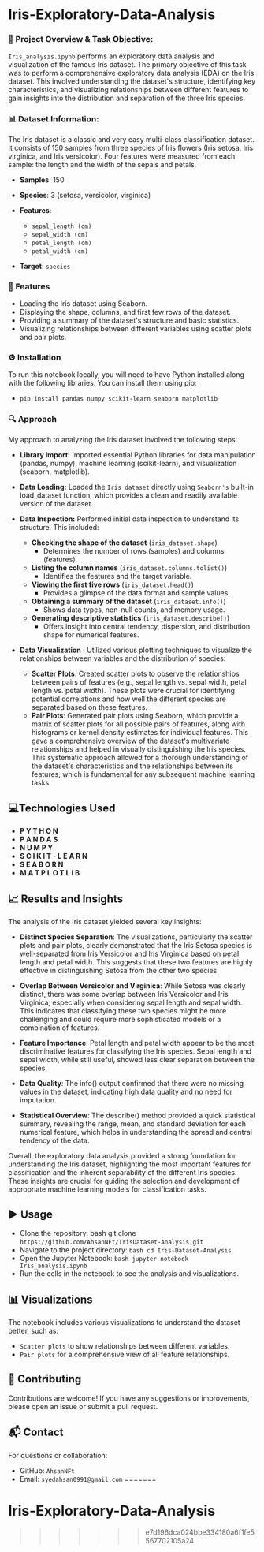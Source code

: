 
# Iris-Exploratory-Data-Analysis

### 📌 Project Overview & Task Objective:
`Iris_analysis.ipynb` performs an exploratory data analysis and visualization of the famous Iris dataset. The primary objective of this task was to 
perform a comprehensive exploratory data analysis (EDA) on the Iris dataset. This involved understanding the dataset's structure, identifying key
characteristics, and visualizing relationships between different features to gain insights into the distribution and separation of the three Iris species.

### 📊 Dataset Information:
The Iris dataset is a classic and very easy multi-class classification dataset. It consists of
150 samples from three species of Iris flowers (Iris setosa, Iris virginica, and Iris
versicolor). Four features were measured from each sample: the length and the width of
the sepals and petals.
 - **Samples**: 150
 - **Species**: 3 (setosa, versicolor, virginica)
 - **Features**:
    - `sepal_length (cm)`
    - `sepal_width (cm)`
    - `petal_length (cm)`
    - `petal_width (cm)`
  
 - **Target**: `species`
 
### 🧩 Features
 - Loading the Iris dataset using Seaborn.
 - Displaying the shape, columns, and first few rows of the dataset.
 - Providing a summary of the dataset's structure and basic statistics.
 - Visualizing relationships between different variables using scatter plots and pair plots.

### ⚙️ Installation
To run this notebook locally, you will need to have Python installed along with the
following libraries. You can install them using pip:

- `pip install pandas numpy scikit-learn seaborn matplotlib`

### 🔍 Approach
My approach to analyzing the Iris dataset involved the following steps:
- **Library Import:** Imported essential Python libraries for data manipulation (pandas, numpy),
    machine learning (scikit-learn), and visualization (seaborn, matplotlib).
- **Data Loading:** Loaded the `Iris dataset` directly using `Seaborn's` built-in
    load_dataset function, which provides a clean and readily available version of the
    dataset.
- **Data Inspection:** Performed initial data inspection to understand its structure. This
    included:
  - **Checking the shape of the dataset** (`iris_dataset.shape`)  
    - Determines the number of rows (samples) and columns (features).
  - **Listing the column names** (`iris_dataset.columns.tolist()`)  
    - Identifies the features and the target variable.
  - **Viewing the first five rows** (`iris_dataset.head()`)  
    - Provides a glimpse of the data format and sample values.
  - **Obtaining a summary of the dataset** (`iris_dataset.info()`)  
    - Shows data types, non-null counts, and memory usage.
  - **Generating descriptive statistics** (`iris_dataset.describe()`)  
    - Offers insight into central tendency, dispersion, and distribution shape for numerical features.

- **Data Visualization** : Utilized various plotting techniques to visualize the
    relationships between variables and the distribution of species:
  - **Scatter Plots**: Created scatter plots to observe the relationships between
             pairs of features (e.g., sepal length vs. sepal width, petal length vs. petal
             width). These plots were crucial for identifying potential correlations and how
             well the different species are separated based on these features.
  - **Pair Plots**: Generated pair plots using Seaborn, which provide a matrix of
             scatter plots for all possible pairs of features, along with histograms or kernel
             density estimates for individual features. This gave a comprehensive overview
             of the dataset's multivariate relationships and helped in visually
             distinguishing the Iris species.
This systematic approach allowed for a thorough understanding of the dataset's
characteristics and the relationships between its features, which is fundamental for any
subsequent machine learning tasks.

## 💻Technologies Used
- **P Y T H O N**
- **P A N D A S**
- **N U M P Y**
- **S C I K I T - L E A R N**
- **S E A B O R N**
- **M A T P L O T L I B**

## 📈 Results and Insights
The analysis of the Iris dataset yielded several key insights:
  - **Distinct Species Separation**: The visualizations, particularly the scatter plots and
    pair plots, clearly demonstrated that the Iris Setosa species is well-separated from
    Iris Versicolor and Iris Virginica based on petal length and petal width. This
    suggests that these two features are highly effective in distinguishing Setosa from
    the other two species

  - **Overlap Between Versicolor and Virginica**: While Setosa was clearly distinct,
    there was some overlap between Iris Versicolor and Iris Virginica, especially when
    considering sepal length and sepal width. This indicates that classifying these two
    species might be more challenging and could require more sophisticated models
    or a combination of features.
    
  - **Feature Importance**: Petal length and petal width appear to be the most
    discriminative features for classifying the Iris species. Sepal length and sepal width,
    while still useful, showed less clear separation between the species.
    
  - **Data Quality**: The info() output confirmed that there were no missing values in
    the dataset, indicating high data quality and no need for imputation.
    
  - **Statistical Overview**: The describe() method provided a quick statistical
    summary, revealing the range, mean, and standard deviation for each numerical
    feature, which helps in understanding the spread and central tendency of the data.
    
Overall, the exploratory data analysis provided a strong foundation for understanding
the Iris dataset, highlighting the most important features for classification and the
inherent separability of the different Iris species. These insights are crucial for guiding
the selection and development of appropriate machine learning models for
classification tasks.

## ▶️ Usage
- Clone the repository: bash git clone `https://github.com/AhsanNFt/IrisDataset-Analysis.git`
- Navigate to the project directory: `bash cd Iris-Dataset-Analysis`
- Open the Jupyter Notebook: `bash jupyter notebook Iris_analysis.ipynb`
- Run the cells in the notebook to see the analysis and visualizations.

## 📊 Visualizations
The notebook includes various visualizations to understand the dataset better, such as:
- `Scatter plots` to show relationships between different variables.
- `Pair plots` for a comprehensive view of all feature relationships.
  
## 🤝 Contributing
Contributions are welcome! If you have any suggestions or improvements, please open
an issue or submit a pull request.

## 📬 Contact
For questions or collaboration:
- GitHub: `AhsanNFt`
- Email: `syedahsan0991@gmail.com`
=======
# Iris-Exploratory-Data-Analysis
>>>>>>> e7d196dca024bbe334180a6f1fe5567702105a24
